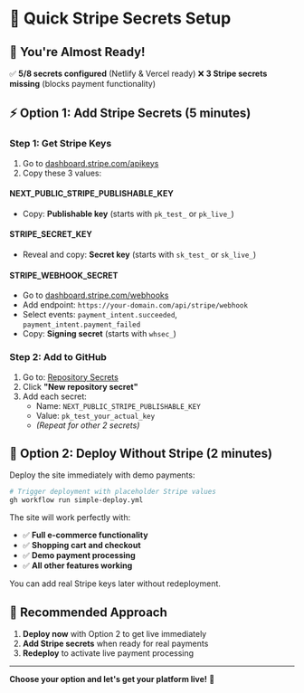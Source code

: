 # 🔑 Quick Stripe Secrets Setup

## 🎯 You're Almost Ready!

✅ **5/8 secrets configured** (Netlify & Vercel ready)
❌ **3 Stripe secrets missing** (blocks payment functionality)

## ⚡ Option 1: Add Stripe Secrets (5 minutes)

### Step 1: Get Stripe Keys
1. Go to [dashboard.stripe.com/apikeys](https://dashboard.stripe.com/apikeys)
2. Copy these 3 values:

#### **NEXT_PUBLIC_STRIPE_PUBLISHABLE_KEY**
- Copy: **Publishable key** (starts with `pk_test_` or `pk_live_`)

#### **STRIPE_SECRET_KEY**
- Reveal and copy: **Secret key** (starts with `sk_test_` or `sk_live_`)

#### **STRIPE_WEBHOOK_SECRET**
- Go to [dashboard.stripe.com/webhooks](https://dashboard.stripe.com/webhooks)
- Add endpoint: `https://your-domain.com/api/stripe/webhook`
- Select events: `payment_intent.succeeded`, `payment_intent.payment_failed`
- Copy: **Signing secret** (starts with `whsec_`)

### Step 2: Add to GitHub
1. Go to: [Repository Secrets](https://github.com/berenicelondon/berenice-london/settings/secrets/actions)
2. Click **"New repository secret"**
3. Add each secret:
   - Name: `NEXT_PUBLIC_STRIPE_PUBLISHABLE_KEY`
   - Value: `pk_test_your_actual_key`
   - *(Repeat for other 2 secrets)*

## 🚀 Option 2: Deploy Without Stripe (2 minutes)

Deploy the site immediately with demo payments:

```bash
# Trigger deployment with placeholder Stripe values
gh workflow run simple-deploy.yml
```

The site will work perfectly with:
- ✅ **Full e-commerce functionality**
- ✅ **Shopping cart and checkout**
- ✅ **Demo payment processing**
- ✅ **All other features working**

You can add real Stripe keys later without redeployment.

## 🎯 Recommended Approach

1. **Deploy now** with Option 2 to get live immediately
2. **Add Stripe secrets** when ready for real payments
3. **Redeploy** to activate live payment processing

---

**Choose your option and let's get your platform live!** 🚀
